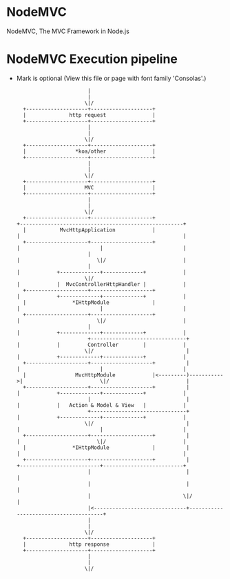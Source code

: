 # NodeMVC
NodeMVC, The MVC Framework in Node.js

# NodeMVC Execution pipeline


* Mark is optional
(View this file or page with font family 'Consolas'.)

                             |
                             |
                            \|/
        +--------------------+--------------------+
        |              http request               |
        +--------------------+--------------------+
                             |
                             |
                            \|/
        +--------------------+--------------------+
        |                *koa/other               |
        +--------------------+--------------------+
                             |
                             |
                            \|/
        +--------------------+--------------------+
        |                   MVC                   |
        +--------------------+--------------------+
                             |
                             |
                            \|/
        +--------------------+--------------------+                       +-----------------------------------------------------+
        |           MvcHttpApplication            |                       |                                                     |
        +--------------------+--------------------+                       |                          |                          |
                             |                                            |                         \|/                         |
                             |                                            |            +-------------+-------------+            |
                            \|/                                           |            |  MvcControllerHttpHandler |            |
        +--------------------+--------------------+                       |            +-------------+-------------+            |
        |               *IHttpModule              |                       |                          |                          |
        +--------------------+--------------------+                       |                         \|/                         |
                             |                                            |            +-------------+-------------+            |
                             +-------------------------------+            |            |         Controller        |            |
                            \|/                              |            |            +-------------+-------------+            |
        +--------------------+--------------------+          |            |                          |                          |
        |                MvcHttpModule            |<---------)----------->|                         \|/                         |
        +--------------------+--------------------+          |            |            +-------------+-------------+            |
                             |                               |            |            |   Action & Model & View   |            |
                             +-------------------------------+            |            +-------------+-------------+            |
                            \|/                              |            |                          |                          |
        +--------------------+--------------------+          |            |                         \|/                         |
        |               *IHttpModule              |          |            |                                                     |
        +--------------------+--------------------+          |            +--------------------------+--------------------------+
                             |                               |                                       |
                             |                               |                                       |
                             |                              \|/                                      |
                             |<------------------------------+---------------------------------------+
                             |
                             |
                            \|/
        +--------------------+--------------------+
        |              http response              |
        +--------------------+--------------------+
                             |
                             |
                            \|/
